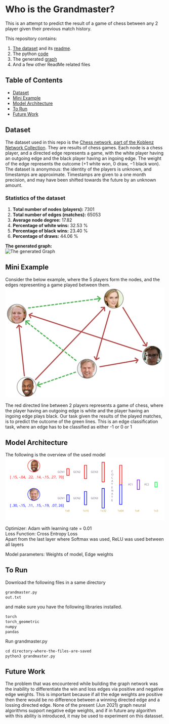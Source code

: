 # Who is the Grandmaster?

This is an attempt to predict the result of a game of chess between any 2 player given their previous match history. <br>

This repository contains:

1. [The dataset](out.txt) and its [readme](README.chess).
2. The python [code](GrandMaster.py)
3. The generated [graph](graph.png)
4. And a few other ReadMe related files


## Table of Contents

- [Dataset](#dataset)
- [Mini Example](#mini-example)
- [Model Architecture](#model-architecture)
- [To Run](#to-run)
- [Future Work](#future-work)


## Dataset

The dataset used in this repo is the [Chess network, part of the Koblenz Network Collection](http://konect.cc/networks/chess/). They are results of chess games.  Each node is a chess player, and a directed edge represents a game, with the white player having an outgoing edge and the black player having an ingoing edge.  The weight of the edge represents the outcome (+1 white won, 0 draw, −1 black won).  The dataset is anonymous:  the identity of the players is unknown, and timestamps are approximate.  Timestamps are given to a one month precision, and may have been shifted towards the future by an unknown amount.
<br>
### Statistics of the dataset
1. **Total number of nodes (players):** 7301 <br>
2. **Total number of edges (matches):** 65053 <br>
3. **Average node degree:** 17.82 <br>
4. **Percentage of white wins:** 32.53 % <br>
5. **Percentage of black wins:** 23.40 % <br>
6. **Percentage of draws:** 44.06 % <br>

**The generated graph:** 
<br>
![The generated Graph](graph.png)

## Mini Example
Consider the below example, where the 5 players form the nodes, and the edges representing a game played between them. <br>
![demo](demo2.svg) 

The red directed line between 2 players represents a game of chess, where the player having an outgoing edge is white and the player having an ingoing edge plays black. Our task given the results of the played matches, is to predict the outcome of the green lines.  This is an edge classification task, where an edge has to be classified as either -1 or 0 or 1


## Model Architecture
The following is the overview of the used model
<br>
![demo](architecture.svg)

Optimizer: Adam with learning rate = 0.01 <br>
Loss Function: Cross Entropy Loss <br>
Apart from the last layer where Softmax was used, ReLU was used between all layers

Model parameters: Weights of model, Edge weights

## To Run

Download the following files in a same directory

```
grandmaster.py
out.txt
```
and make sure you have the following libraries installed.
```
torch
torch_geometric
numpy
pandas
```
Run grandmaster.py 
```
cd directory-where-the-files-are-saved
python3 grandmaster.py
```
## Future Work
The problem that was encountered while building the graph network was the inability to differentiate the win and loss edges via positive and negative edge weights. This is important because if all the edge weights are positive then there would be no difference between a winning directed edge and a lossing directed edge. None of the present (Jun 2021) graph neural algorithms support negative edge weights, and if in future any algorithm with this ability is introduced, it may be used to experiment on this datasset.
